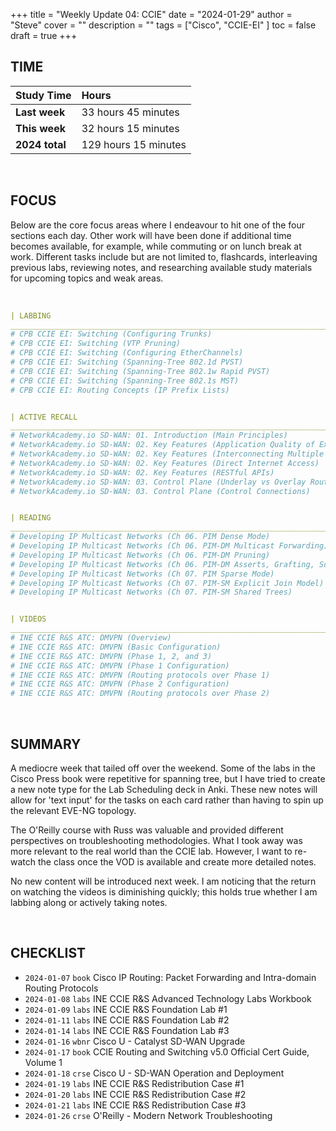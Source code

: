 +++
title = "Weekly Update 04: CCIE"
date = "2024-01-29"
author = "Steve"
cover = ""
description = ""
tags = ["Cisco", "CCIE-EI" ]
toc = false
draft = true
+++

## TIME

| Study Time     | Hours               |
|:---------------|:--------------------|
| **Last week**  | 33 hours 45 minutes |
| **This week**  | 32 hours 15 minutes |
| **2024 total** | 129 hours 15 minutes |

&nbsp;

## FOCUS 

Below are the core focus areas where I endeavour to hit one of the four sections each day. Other work will have been done if additional time becomes available, for example, while commuting or on lunch break at work. Different tasks include but are not limited to, flashcards, interleaving previous labs, reviewing notes, and researching available study materials for upcoming topics and weak areas.

&nbsp;

```YAML
| LABBING 
___________________________________________________________________________________________________
# CPB CCIE EI: Switching (Configuring Trunks)
# CPB CCIE EI: Switching (VTP Pruning)
# CPB CCIE EI: Switching (Configuring EtherChannels)
# CPB CCIE EI: Switching (Spanning-Tree 802.1d PVST)
# CPB CCIE EI: Switching (Spanning-Tree 802.1w Rapid PVST)
# CPB CCIE EI: Switching (Spanning-Tree 802.1s MST)
# CPB CCIE EI: Routing Concepts (IP Prefix Lists)


| ACTIVE RECALL
___________________________________________________________________________________________________
# NetworkAcademy.io SD-WAN: 01. Introduction (Main Principles)
# NetworkAcademy.io SD-WAN: 02. Key Features (Application Quality of Experience)
# NetworkAcademy.io SD-WAN: 02. Key Features (Interconnecting Multiple Clouds)
# NetworkAcademy.io SD-WAN: 02. Key Features (Direct Internet Access)
# NetworkAcademy.io SD-WAN: 02. Key Features (RESTful APIs)
# NetworkAcademy.io SD-WAN: 03. Control Plane (Underlay vs Overlay Routing)
# NetworkAcademy.io SD-WAN: 03. Control Plane (Control Connections)


| READING 
___________________________________________________________________________________________________
# Developing IP Multicast Networks (Ch 06. PIM Dense Mode)
# Developing IP Multicast Networks (Ch 06. PIM-DM Multicast Forwarding)
# Developing IP Multicast Networks (Ch 06. PIM-DM Pruning)
# Developing IP Multicast Networks (Ch 06. PIM-DM Asserts, Grafting, Scalability)
# Developing IP Multicast Networks (Ch 07. PIM Sparse Mode)
# Developing IP Multicast Networks (Ch 07. PIM-SM Explicit Join Model)
# Developing IP Multicast Networks (Ch 07. PIM-SM Shared Trees)


| VIDEOS 
___________________________________________________________________________________________________
# INE CCIE R&S ATC: DMVPN (Overview)
# INE CCIE R&S ATC: DMVPN (Basic Configuration)
# INE CCIE R&S ATC: DMVPN (Phase 1, 2, and 3)
# INE CCIE R&S ATC: DMVPN (Phase 1 Configuration)
# INE CCIE R&S ATC: DMVPN (Routing protocols over Phase 1)
# INE CCIE R&S ATC: DMVPN (Phase 2 Configuration)
# INE CCIE R&S ATC: DMVPN (Routing protocols over Phase 2)

```
&nbsp;

## SUMMARY 

A mediocre week that tailed off over the weekend. Some of the labs in the Cisco Press book were repetitive for spanning tree, but I have tried to create a new note type for the Lab Scheduling deck in Anki. These new notes will allow for 'text input' for the tasks on each card rather than having to spin up the relevant EVE-NG topology. 

The O'Reilly course with Russ was valuable and provided different perspectives on troubleshooting methodologies. What I took away was more relevant to the real world than the CCIE lab. However, I want to re-watch the class once the VOD is available and create more detailed notes.

No new content will be introduced next week. I am noticing that the return on watching the videos is diminishing quickly; this holds true whether I am labbing along or actively taking notes.

&nbsp;

## CHECKLIST

+ ```2024-01-07``` ```book``` Cisco IP Routing: Packet Forwarding and Intra-domain Routing Protocols
+ ```2024-01-08``` ```labs``` INE CCIE R&S Advanced Technology Labs Workbook
+ ```2024-01-09``` ```labs``` INE CCIE R&S Foundation Lab #1
+ ```2024-01-11``` ```labs``` INE CCIE R&S Foundation Lab #2
+ ```2024-01-14``` ```labs``` INE CCIE R&S Foundation Lab #3
+ ```2024-01-16``` ```wbnr``` Cisco U - Catalyst SD-WAN Upgrade 
+ ```2024-01-17``` ```book``` CCIE Routing and Switching v5.0 Official Cert Guide, Volume 1 
+ ```2024-01-18``` ```crse``` Cisco U - SD-WAN Operation and Deployment 
+ ```2024-01-19``` ```labs``` INE CCIE R&S Redistribution Case #1
+ ```2024-01-20``` ```labs``` INE CCIE R&S Redistribution Case #2
+ ```2024-01-21``` ```labs``` INE CCIE R&S Redistribution Case #3
+ ```2024-01-26``` ```crse``` O'Reilly - Modern Network Troubleshooting